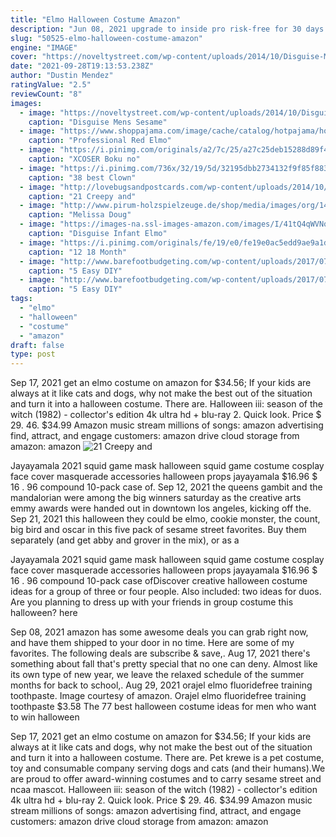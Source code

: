 ```yaml
---
title: "Elmo Halloween Costume Amazon"
description: "Jun 08, 2021 upgrade to inside pro risk-free for 30 days. Join inside pro to gain access to our slack community of over 2,500 entrepreneurs and executives, participate in community-only amas,"
slug: "50525-elmo-halloween-costume-amazon"
engine: "IMAGE"
cover: "https://noveltystreet.com/wp-content/uploads/2014/10/Disguise-Mens-Sesame-Street-Elmo-Bodysuit-Costume-Creepy-Cosplay.jpg"
date: "2021-09-28T19:13:53.238Z"
author: "Dustin Mendez"
ratingValue: "2.5"
reviewCount: "8"
images:
  - image: "https://noveltystreet.com/wp-content/uploads/2014/10/Disguise-Mens-Sesame-Street-Elmo-Bodysuit-Costume-Creepy-Cosplay.jpg"
    caption: "Disguise Mens Sesame"
  - image: "https://www.shoppajama.com/image/cache/catalog/hotpajama/hotpajama051-800x800.jpg"
    caption: "Professional Red Elmo"
  - image: "https://i.pinimg.com/originals/a2/7c/25/a27c25deb15288d89f41c3192364eb05.jpg"
    caption: "XCOSER Boku no"
  - image: "https://i.pinimg.com/736x/32/19/5d/32195dbb2734132f9f85f88360848376--mike-wazowski-costume-exercise-ball.jpg"
    caption: "38 best Clown"
  - image: "http://lovebugsandpostcards.com/wp-content/uploads/2014/10/MaleficentFacePainting.jpg"
    caption: "21 Creepy and"
  - image: "http://www.pirum-holzspielzeuge.de/shop/media/images/org/14849_Ritter.jpg"
    caption: "Melissa Doug"
  - image: "https://images-na.ssl-images-amazon.com/images/I/41tQ4qWVNqL.jpg"
    caption: "Disguise Infant Elmo"
  - image: "https://i.pinimg.com/originals/fe/19/e0/fe19e0ac5edd9ae9a1d61afb3334be7f.jpg"
    caption: "12 18 Month"
  - image: "http://www.barefootbudgeting.com/wp-content/uploads/2017/07/5-3.jpg"
    caption: "5 Easy DIY"
  - image: "http://www.barefootbudgeting.com/wp-content/uploads/2017/07/3-3.jpg"
    caption: "5 Easy DIY"
tags:
  - "elmo"
  - "halloween"
  - "costume"
  - "amazon"
draft: false
type: post
---
```


Sep 17, 2021 get an elmo costume on amazon for $34.56;  If your kids are always at it like cats and dogs, why not make the best out of the situation and turn it into a halloween costume. There are. Halloween iii: season of the witch (1982) - collector's edition 4k ultra hd + blu-ray 2. Quick look. Price $ 29. 46. $34.99  Amazon music stream millions of songs: amazon advertising find, attract, and engage customers: amazon drive cloud storage from amazon: amazon
![21 Creepy and](http://lovebugsandpostcards.com/wp-content/uploads/2014/10/MaleficentFacePainting.jpg "21 Creepy and")

Jayayamala 2021 squid game mask halloween squid game costume cosplay face cover masquerade accessories halloween props jayayamala $16.96 $ 16 . 96 compound 10-pack case of. Sep 12, 2021 the queens gambit and the mandalorian were among the big winners saturday as the creative arts emmy awards were handed out in downtown los angeles, kicking off the. Sep 21, 2021 this halloween they could be elmo, cookie monster, the count, big bird and oscar in this five pack of sesame street favorites. Buy them separately (and get abby and grover in the mix), or as a
<!--inArticleAds-->

<!--galleryOne-->

Jayayamala 2021 squid game mask halloween squid game costume cosplay face cover masquerade accessories halloween props jayayamala $16.96 $ 16 . 96 compound 10-pack case ofDiscover creative halloween costume ideas for a group of three or four people. Also included: two ideas for duos. Are you planning to dress up with your friends in group costume this halloween? here
<!--inArticleAds-->

<!--galleryTwo-->

Sep 08, 2021 amazon has some awesome deals you can grab right now, and have them shipped to your door in no time. Here are some of my favorites. The following deals are subscribe & save,. Aug 17, 2021 there's something about fall that's pretty special that no one can deny. Almost like its own type of new year, we leave the relaxed schedule of the summer months for back to school,. Aug 29, 2021 orajel elmo fluoridefree training toothpaste.  Image courtesy of amazon. Orajel elmo fluoridefree training toothpaste $3.58 The 77 best halloween costume ideas for men who want to win halloween
<!--galleryThree-->

Sep 17, 2021 get an elmo costume on amazon for $34.56;  If your kids are always at it like cats and dogs, why not make the best out of the situation and turn it into a halloween costume. There are. Pet krewe is a pet costume, toy and consumable company serving dogs and cats (and their humans).We are proud to offer award-winning costumes and to carry sesame street and ncaa mascot. Halloween iii: season of the witch (1982) - collector's edition 4k ultra hd + blu-ray 2. Quick look. Price $ 29. 46. $34.99  Amazon music stream millions of songs: amazon advertising find, attract, and engage customers: amazon drive cloud storage from amazon: amazon